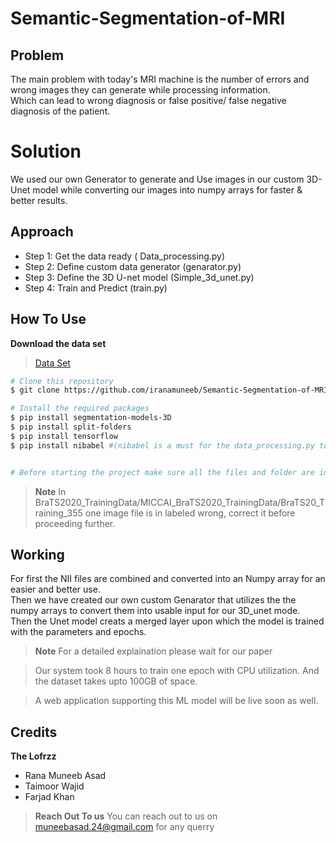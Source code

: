 # Semantic-Segmentation-of-MRI

## Problem
The main problem with today's MRI machine is the number of errors and wrong images they can generate while processing information. <br> 
Which can lead to wrong diagnosis or false positive/ false negative diagnosis of the patient. <br>

# Solution
We used our own Generator to generate and Use images in our custom 3D-Unet model while converting our images into numpy arrays for faster & better results. 

## Approach

* Step 1: Get the data ready ( Data_processing.py)
* Step 2: Define custom data generator (genarator.py)
* Step 3: Define the 3D U-net model  (Simple_3d_unet.py)
* Step 4: Train and Predict  (train.py)

## How To Use

<b>Download the data set</b>
> [Data Set](https://www.kaggle.com/datasets/awsaf49/brats20-dataset-training-validation/code?resource=download)

```bash
# Clone this repository
$ git clone https://github.com/iranamuneeb/Semantic-Segmentation-of-MRI

# Install the required packages
$ pip install segmentation-models-3D
$ pip install split-folders 
$ pip install tensorflow 
$ pip install nibabel #(nibabel is a must for the data_processing.py to utilize NII formated files and convert them into numpy arrays)


# Before starting the project make sure all the files and folder are in place!
```

> **Note**
> In BraTS2020_TrainingData/MICCAI_BraTS2020_TrainingData/BraTS20_Training_355 one image file is in labeled wrong, correct it before proceeding further. 

## Working

For first the NII files are combined and converted into an Numpy array for an easier and better use. <br>
Then we have created our own custom Genarator that utilizes the the numpy arrays to convert them into usable input for our 3D_unet mode. <br>
Then the Unet model creats a merged layer upon which the model is trained with the parameters and epochs. 


> **Note**
> For a detailed explaination please wait for our paper

> Our system took 8 hours to train one epoch with CPU utilization. And the dataset takes upto 100GB of space. 

> A web application supporting this ML model will be live soon as well. 

## Credits
<b> The Lofrzz </B>
* Rana Muneeb Asad 
* Taimoor Wajid
* Farjad Khan

> **Reach Out To us**
> You can reach out to us on muneebasad.24@gmail.com for any querry
